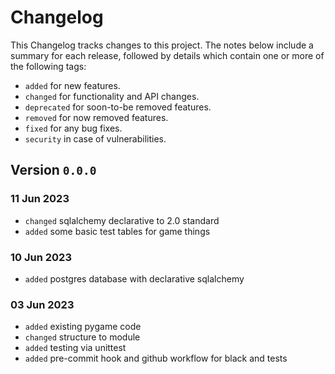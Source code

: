 # Changelog

This Changelog tracks changes to this project. The notes below include a summary for each release, followed by details which contain one or more of the following tags:

- `added` for new features.
- `changed` for functionality and API changes.
- `deprecated` for soon-to-be removed features.
- `removed` for now removed features.
- `fixed` for any bug fixes.
- `security` in case of vulnerabilities.

## Version `0.0.0`

### 11 Jun 2023

- `changed` sqlalchemy declarative to 2.0 standard
- `added` some basic test tables for game things

### 10 Jun 2023

- `added` postgres database with declarative sqlalchemy

### 03 Jun 2023

- `added` existing pygame code
- `changed` structure to module
- `added` testing via unittest
- `added` pre-commit hook and github workflow for black and tests
